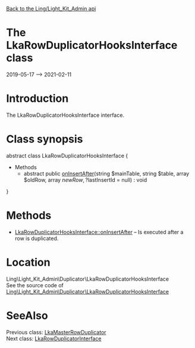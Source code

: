 [Back to the Ling/Light_Kit_Admin api](https://github.com/lingtalfi/Light_Kit_Admin/blob/master/doc/api/Ling/Light_Kit_Admin.md)



The LkaRowDuplicatorHooksInterface class
================
2019-05-17 --> 2021-02-11






Introduction
============

The LkaRowDuplicatorHooksInterface interface.



Class synopsis
==============


abstract class <span class="pl-k">LkaRowDuplicatorHooksInterface</span>  {

- Methods
    - abstract public [onInsertAfter](https://github.com/lingtalfi/Light_Kit_Admin/blob/master/doc/api/Ling/Light_Kit_Admin/Duplicator/LkaRowDuplicatorHooksInterface/onInsertAfter.md)(string $mainTable, string $table, array $oldRow, array $newRow, ?$lastInsertId = null) : void

}






Methods
==============

- [LkaRowDuplicatorHooksInterface::onInsertAfter](https://github.com/lingtalfi/Light_Kit_Admin/blob/master/doc/api/Ling/Light_Kit_Admin/Duplicator/LkaRowDuplicatorHooksInterface/onInsertAfter.md) &ndash; Is executed after a row is duplicated.





Location
=============
Ling\Light_Kit_Admin\Duplicator\LkaRowDuplicatorHooksInterface<br>
See the source code of [Ling\Light_Kit_Admin\Duplicator\LkaRowDuplicatorHooksInterface](https://github.com/lingtalfi/Light_Kit_Admin/blob/master/Duplicator/LkaRowDuplicatorHooksInterface.php)



SeeAlso
==============
Previous class: [LkaMasterRowDuplicator](https://github.com/lingtalfi/Light_Kit_Admin/blob/master/doc/api/Ling/Light_Kit_Admin/Duplicator/LkaMasterRowDuplicator.md)<br>Next class: [LkaRowDuplicatorInterface](https://github.com/lingtalfi/Light_Kit_Admin/blob/master/doc/api/Ling/Light_Kit_Admin/Duplicator/LkaRowDuplicatorInterface.md)<br>
